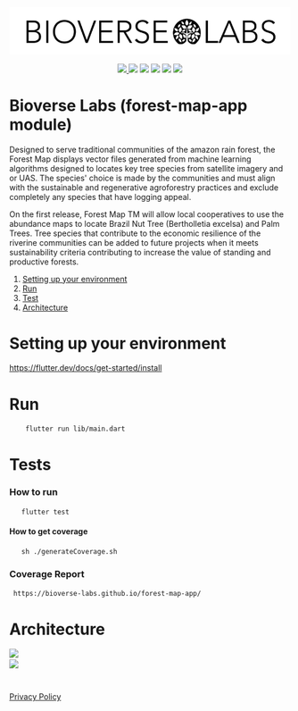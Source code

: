 <img src="bioverse.png">

<p align="center">
    <a href="https://github.com/Bioverse-Labs/forest-map-app/actions/workflows/tests.yml" alt="Tests">
        <img src="https://github.com/Bioverse-Labs/forest-map-app/actions/workflows/tests.yml/badge.svg?branch=main" />
    </a>
    <a href="https://github.com/Bioverse-Labs/forest-map-app/issues" alt="Issues">
        <img src="https://img.shields.io/github/issues/Bioverse-Labs/forest-map-app" /></a>
    <a href="https://github.com/Bioverse-Labs/forest-map-app/stargazers" alt="Stars">
        <img src="https://img.shields.io/github/stars/Bioverse-Labs/forest-map-app" /></a>
    <a href="https://github.com/Bioverse-Labs/forest-map-app/forks" alt="Forks">
        <img src="https://img.shields.io/github/forks/Bioverse-Labs/forest-map-app" /></a>
    <a href="https://github.com/Bioverse-Labs/forest-map-app/LICENCE.md" alt="Licence">
        <img src="https://img.shields.io/github/license/Bioverse-Labs/forest-map-app" /></a>
    <a href="https://twitter.com/BioverseLabs" alt="Twitter">
        <img src="https://img.shields.io/twitter/follow/BioverseLabs?label=Follow&style=social" /></a>
</p>

# Bioverse Labs (forest-map-app module)

Designed to serve traditional communities of the amazon rain forest, the Forest Map displays vector files generated from machine learning algorithms designed to locates key tree species from satellite imagery and or UAS. The species' choice is made by the communities and must align with the sustainable and regenerative agroforestry practices and exclude completely any species that have logging appeal.

On the first release, Forest Map TM will allow local cooperatives to use the abundance maps to locate Brazil Nut Tree (Bertholletia excelsa) and Palm Trees. Tree species that contribute to the economic resilience of the riverine communities can be added to future projects when it meets sustainability criteria contributing to increase the value of standing and productive forests.

1. [Setting up your environment](#setting-up-your-environment)
2. [Run](#run)
3. [Test](#test)
4. [Architecture ](#architecture)

# Setting up your environment

   <p>
     <a href="https://flutter.dev/docs/get-started/install">https://flutter.dev/docs/get-started/install</a>
   </p>
   
# Run

```
    flutter run lib/main.dart
```

# Tests

### How to run

```
   flutter test
```

#### How to get coverage

```
   sh ./generateCoverage.sh
```

### Coverage Report

     https://bioverse-labs.github.io/forest-map-app/

# Architecture

<p>
    <img src="https://i1.wp.com/resocoder.com/wp-content/uploads/2019/08/CleanArchitecture.jpg?w=772&ssl=1" width="350" /><br/>
    <img src="https://i0.wp.com/resocoder.com/wp-content/uploads/2019/08/Clean-Architecture-Flutter-Diagram.png?w=556&ssl=1" width="350" />
</p>

#

<a href="https://www.bioverse.io/privacy-policy">Privacy Policy</a>
